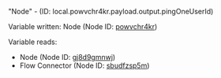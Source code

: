 "Node" - (ID: local.powvchr4kr.payload.output.pingOneUserId)

Variable written:
Node (Node ID: [powvchr4kr](../nodes/powvchr4kr.md))

Variable reads:
* Node (Node ID: [gj8d9gmnwj](../nodes/gj8d9gmnwj.md))
* Flow Connector (Node ID: [sbudfzsp5m](../nodes/sbudfzsp5m.md))
